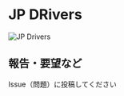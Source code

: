 # JP DRivers

![JP Drivers](https://yambal.github.io/JPDriver/bigIcon.jpg)

## 報告・要望など

Issue（問題）に投稿してください
[](https://github.com/yambal/JPDriver/issues)
